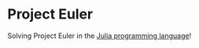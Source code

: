 # Project Euler

Solving Project Euler in the [Julia programming language](https://julialang.org/)!
